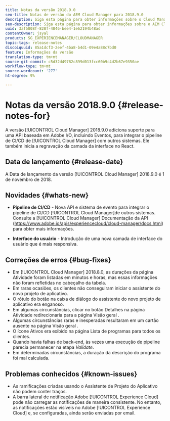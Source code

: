 ```yaml
---
title: Notas da versão 2018.9.0
seo-title: Notas de versão do AEM Cloud Manager para 2018.9.0
description: Siga esta página para obter informações sobre o Cloud Manager Versão 2018.9.0.
seo-description: Siga esta página para obter informações sobre o AEM Cloud Manager Versão 2018.9.0.
uuid: 3af5808f-828f-4846-bee4-1e62194b48ad
contentOwner: jsyal
products: SG_EXPERIENCEMANAGER/CLOUDMANAGER
topic-tags: release-notes
discoiquuid: 85a1dcf3-2eef-4ba8-b4d1-09e4a88c7bd0
feature: Informações da versão
translation-type: tm+mt
source-git-commit: c5d32d49782c899d013fcc60b9c4d2b67e9350ae
workflow-type: tm+mt
source-wordcount: '277'
ht-degree: 9%

---
```



# Notas da versão 2018.9.0 {#release-notes-for}

A versão [!UICONTROL Cloud Manager] 2018.9.0 adiciona suporte para uma API baseada em Adobe I/O, incluindo Eventos, para integrar o pipeline de CI/CD de [!UICONTROL Cloud Manager] com outros sistemas. Ele também inicia a regravação da camada da interface no React.

## Data de lançamento {#release-date}

A Data de lançamento da versão [!UICONTROL Cloud Manager] 2018.9.0 é 1 de novembro de 2018.

## Novidades {#whats-new}

* **Pipeline de CI/CD**  - Nova API e sistema de evento para integrar o pipeline de CI/CD  [!UICONTROL Cloud Manager]de outros sistemas. Consulte a [!UICONTROL Cloud Manager] Documentação da API (https://www.adobe.io/apis/experiencecloud/cloud-manager/docs.html) para obter mais informações.

* **Interface do usuário**  - Introdução de uma nova camada de interface do usuário que é mais responsiva.

## Correções de erros {#bug-fixes}

* Em [!UICONTROL Cloud Manager] 2018.8.0, as durações da página Atividade foram listadas em minutos e horas, mas essas informações não foram refletidas no cabeçalho da tabela.
* Em raras ocasiões, os clientes não conseguiram iniciar o assistente do novo projeto de aplicativo.
* O rótulo do botão na caixa de diálogo do assistente do novo projeto de aplicativo era enganoso.
* Em algumas circunstâncias, clicar no botão Detalhes na página Atividade redirecionaria para a página Visão geral .
* Algumas circunstâncias raras e inesperadas resultaram em um cartão ausente na página Visão geral .
* O ícone Ativos era exibido na página Lista de programas para todos os clientes.
* Quando havia falhas de back-end, às vezes uma execução de pipeline parecia permanecer na etapa *Validate*.
* Em determinadas circunstâncias, a duração da descrição do programa foi mal calculada.

## Problemas conhecidos {#known-issues}

* As ramificações criadas usando o Assistente de Projeto do Aplicativo não podem conter traços.
* A barra lateral de notificação Adobe [!UICONTROL Experience Cloud] pode não carregar as notificações de maneira consistente. No entanto, as notificações estão visíveis no Adobe [!UICONTROL Experience Cloud] e, se configuradas, ainda serão enviadas por email.

